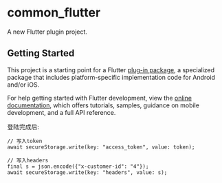 # common_flutter

A new Flutter plugin project.

## Getting Started

This project is a starting point for a Flutter
[plug-in package](https://flutter.dev/to/develop-plugins),
a specialized package that includes platform-specific implementation code for
Android and/or iOS.

For help getting started with Flutter development, view the
[online documentation](https://docs.flutter.dev), which offers tutorials,
samples, guidance on mobile development, and a full API reference.

登陆完成后:
```
// 写入token
await secureStorage.write(key: "access_token", value: token);

// 写入headers
final s = json.encode({"x-customer-id": "4"});
await secureStorage.write(key: "headers", value: s);
```